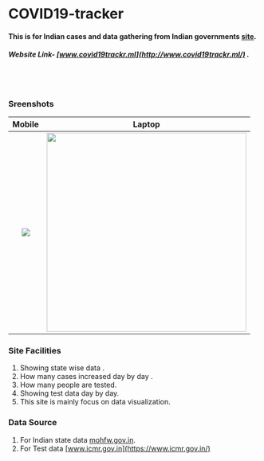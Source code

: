 # COVID19-tracker
#### This is for Indian cases and data gathering from Indian governments [site](https://www.mohfw.gov.in/).
##### Website Link- [www.covid19trackr.ml](http://www.covid19trackr.ml/) .
<br><br>

### Sreenshots

Mobile             | Laptop
:-------------------------:|:-------------------------:
<img src="https://github.com/subahanii/COVID19-tracker/blob/master/DataBase/covid19%20edited.gif" />  |  <img src="https://github.com/subahanii/COVID19-tracker/blob/master/DataBase/first_edit_1.gif" height='400' />

### Site Facilities
1. Showing state wise data .
2. How many cases increased day by day .
3. How many people are tested.
4. Showing test data day by day.
5. This site is mainly focus on data visualization.

### Data Source 
1. For Indian state data [mohfw.gov.in](https://www.mohfw.gov.in/).
2. For Test data [www.icmr.gov.in](https://www.icmr.gov.in/)

